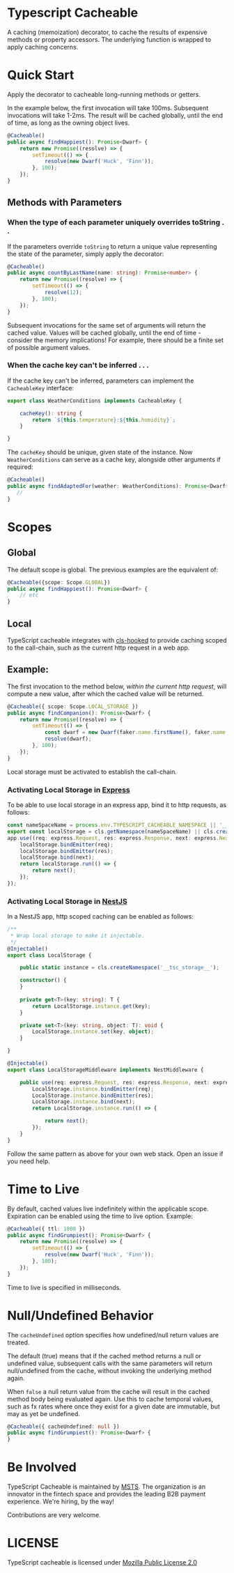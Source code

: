 # Typescript Cacheable

A caching (memoization) decorator, to cache the results of expensive methods or property accessors. The underlying function is wrapped to apply 
caching concerns. 

# Quick Start 

Apply the decorator to cacheable long-running methods or getters. 

In the example below, the first invocation will take 100ms. Subsequent invocations will take 1-2ms. The result will be cached globally, until the end of time, as long as the owning object lives.  

```typescript
@Cacheable()
public async findHappiest(): Promise<Dwarf> {
    return new Promise((resolve) => {
        setTimeout(() => {
            resolve(new Dwarf('Huck', 'Finn'));
        }, 100);
    });
} 
```

## Methods with Parameters

### When the type of each parameter uniquely overrides toString . .  

If the parameters override `toString` to return a unique value representing the state of the parameter, simply apply 
the decorator: 

```typescript
@Cacheable()
public async countByLastName(name: string): Promise<number> {
    return new Promise((resolve) => {
        setTimeout(() => {
            resolve(12);
        }, 100);
    });
}
```

Subsequent invocations for the same set of arguments will return the cached value. Values will be cached globally, until the end of time - consider the memory implications! For example, there should be a finite set of possible argument values.   

### When the cache key can't be inferred . . .

If the cache key can't be inferred, parameters can implement the `CacheableKey` interface: 

```typescript
export class WeatherConditions implements CacheableKey {

    cacheKey(): string {
        return `${this.temperature}:${this.humidity}`;
    }

}
```

The `cacheKey` should be unique, given state of the instance. Now `WeatherConditions` can serve as a cache key, alongside other arguments if required: 

```typescript
@Cacheable()
public async findAdaptedFor(weather: WeatherConditions): Promise<Dwarf> {
   //
}
```

# Scopes 

## Global 

The default scope is global. The previous examples are the equivalent of: 

```typescript
@Cacheable({scope: Scope.GLOBAL})
public async findHappiest(): Promise<Dwarf> {
    // etc
} 
```

## Local 

TypeScript cacheable integrates with [cls-hooked](https://github.com/jeff-lewis/cls-hooked) to provide caching scoped to the call-chain, such as the current http request in a web app. 

## Example:

The first invocation to the method below, _within the current http request_, will compute a new value, after which the cached value will be returned. 

```typescript
@Cacheable({ scope: Scope.LOCAL_STORAGE })
public async findCompanion(): Promise<Dwarf> {
    return new Promise((resolve) => {
        setTimeout(() => {
            const dwarf = new Dwarf(faker.name.firstName(), faker.name.lastName());
            resolve(dwarf);
        }, 100);
    });
}
```

Local storage must be activated to establish the call-chain.  

### Activating Local Storage in [Express](https://expressjs.com/)

To be able to use local storage in an express app, bind it to http requests, as follows: 

```typescript
const nameSpaceName = process.env.TYPESCRIPT_CACHEABLE_NAMESPACE || '__tsc_storage__';
export const localStorage = cls.getNamespace(nameSpaceName) || cls.createNamespace(nameSpaceName);
app.use((req: express.Request, res: express.Response, next: express.NextFunction) => {
    localStorage.bindEmitter(req);
    localStorage.bindEmitter(res);
    localStorage.bind(next);
    return localStorage.run(() => {
        return next();
    });
});
```

### Activating Local Storage in [NestJS](https://nestjs.com/)

In a NestJS app, http scoped caching can be enabled as follows: 

```typescript
/**
 * Wrap local storage to make it injectable.
 */
@Injectable()
export class LocalStorage {

    public static instance = cls.createNamespace('__tsc_storage__');

    constructor() {
    }
    
    private get<T>(key: string): T {
        return LocalStorage.instance.get(key);
    }

    private set<T>(key: string, object: T): void {
        LocalStorage.instance.set(key, object);
    }

}

@Injectable()
export class LocalStorageMiddleware implements NestMiddleware {

    public use(req: express.Request, res: express.Response, next: express.NextFunction) {
        LocalStorage.instance.bindEmitter(req);
        LocalStorage.instance.bindEmitter(res);
        LocalStorage.instance.bind(next);
        return LocalStorage.instance.run(() => {

            return next();
        });
    }
}
```

Follow the same pattern as above for your own web stack. Open an issue if you need help. 

# Time to Live 

By default, cached values live indefinitely within the applicable scope. Expiration can be enabled using the time to live option. Example: 

```typescript
@Cacheable({ ttl: 1000 })
public async findGrumpiest(): Promise<Dwarf> {
    return new Promise((resolve) => {
        setTimeout(() => {
            resolve(new Dwarf('Huck', 'Finn'));
        }, 100);
    });
}
```
  
Time to live is specified in milliseconds. 

# Null/Undefined Behavior

The `cacheUndefined` option specifies how undefined/null return values are treated. 

The default (true) means that if the cached method returns a null or undefined value, subsequent calls with the same parameters will return null/undefined from the cache, without invoking the underlying method again. 

When `false` a null return value from the cache will result in the cached method body being evaluated again. Use this to cache temporal values, such as fx rates where once they exist for a given date are immutable, but may as yet be undefined.
                                 
```typescript
@Cacheable({ cacheUndefined: null })
public async findGrumpiest(): Promise<Dwarf> {    
}
```

# Be Involved

TypeScript Cacheable is maintained by [MSTS](https://www.msts.com/en). The organization is an innovator in the fintech space and provides the leading B2B payment experience. We're hiring, by the way! 

Contributions are very welcome.    

 

# LICENSE 

TypeScript cacheable is licensed under [Mozilla Public License 2.0](https://www.mozilla.org/en-US/MPL/2.0/)